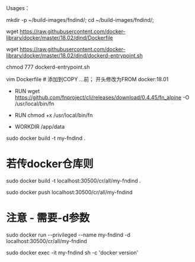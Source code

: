 Usages：

mkdir -p ~/build-images/fndind/; cd ~/build-images/fndind/;

wget https://raw.githubusercontent.com/docker-library/docker/master/18.02/dind/Dockerfile

wget https://raw.githubusercontent.com/docker-library/docker/master/18.02/dind/dockerd-entrypoint.sh

chmod 777 dockerd-entrypoint.sh

vim Dockerfile  # 添加到COPY ...前； 开头修改为FROM docker:18.01

- RUN wget https://github.com/fnproject/cli/releases/download/0.4.45/fn_alpine -O /usr/local/bin/fn

- RUN chmod +x /usr/local/bin/fn

- WORKDIR /app/data

sudo docker build -t my-fndind . 

# 若传docker仓库则 
  sudo docker build -t localhost:30500/cr/all/my-fndind .
  
  sudo docker push localhost:30500/cr/all/my-fndind


# 注意 - 需要-d参数
sudo docker run --privileged --name my-fndind -d localhost:30500/cr/all/my-fndind

sudo docker exec -it my-fndind sh -c 'docker version'

